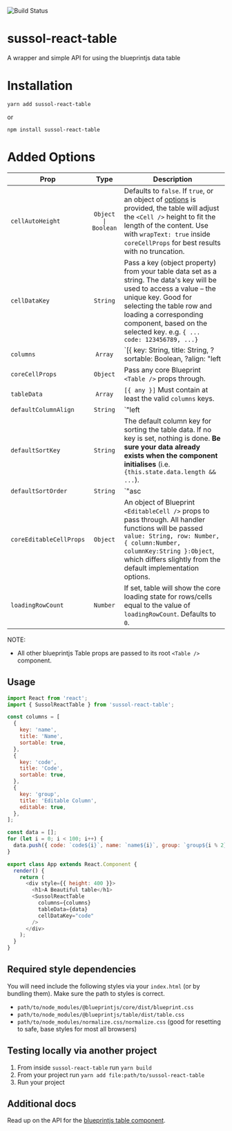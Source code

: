 ![Build Status](http://54.206.8.184:8080/buildStatus/icon?job=sussol-react-table-test)

# sussol-react-table
A wrapper and simple API for using the blueprintjs data table

# Installation
`yarn add sussol-react-table`

or

`npm install sussol-react-table`

# Added Options

| Prop          | Type          | Description  |
| ------------- |:-------------:| ------------ |
| `cellAutoHeight` | `Object \| Boolean` | Defaults to `false`. If `true`, or an object of [options](http://blueprintjs.com/docs/v1/#table-js.instance-methods) is provided, the table will adjust the `<Cell />` height to fit the length of the content. Use with `wrapText: true` inside `coreCellProps` for best results with no truncation. |
| `cellDataKey` | `String`      | Pass a key (object property) from your table data set as a string. The data's key will be used to access a value &ndash; the unique key. Good for selecting the table row and loading a corresponding component, based on the selected key. e.g. `{ ... code: 123456789, ...}` |
| `columns`     | `Array`| `[{ key: String, title: String, ?sortable: Boolean, ?align: "left|center|right" }]` Column headers for the table. |
| `coreCellProps` | `Object` | Pass any core Blueprint `<Table />` props through. |
| `tableData`   | `Array` | `[{ any }]` Must contain at least the valid `columns` keys. |
| `defaultColumnAlign` | `String` | `"left|center|right"` The CSS text alignment for **all** table cells. Defaults to `"left"`. A column's `align` key takes precedence. |
| `defaultSortKey` | `String` | The default column key for sorting the table data. If no key is set, nothing is done. **Be sure your data already exists when the component initialises** (i.e. `{this.state.data.length && ...`). |
| `defaultSortOrder` | `String` | `"asc|desc"` If `defaultSortKey` is set, determines the default column sort direction on initialisation. Defaults to `"asc"`. |
| `coreEditableCellProps` | `Object` | An object of Blueprint `<EditableCell />` props to pass through. All handler functions will be passed `value: String, row: Number, { column:Number, columnKey:String }:Object`, which differs slightly from the default implementation options. |
| `loadingRowCount` | `Number` | If set, table will show the core loading state for rows/cells equal to the value of `loadingRowCount`. Defaults to `0`. |

NOTE:

* All other blueprintjs Table props are passed to its root `<Table />` component.

## Usage
```js
import React from 'react';
import { SussolReactTable } from 'sussol-react-table';

const columns = [
  {
    key: 'name',
    title: 'Name',
    sortable: true,
  },
  {
    key: 'code',
    title: 'Code',
    sortable: true,
  },
  {
    key: 'group',
    title: 'Editable Column',
    editable: true,
  },
];

const data = [];
for (let i = 0; i < 100; i++) {
  data.push({ code: `code${i}`, name: `name${i}`, group: `group${i % 2}` });
}

export class App extends React.Component {
  render() {
    return (
      <div style={{ height: 400 }}>
        <h1>A Beautiful table</h1>
        <SussolReactTable
          columns={columns}
          tableData={data}
          cellDataKey="code"
        />
      </div>
    );
  }
}
```

## Required style dependencies
You will need include the following styles via your `index.html` (or by bundling them). Make sure the path to styles is correct.

* `path/to/node_modules/@blueprintjs/core/dist/blueprint.css`
* `path/to/node_modules/@blueprintjs/table/dist/table.css`
* `path/to/node_modules/normalize.css/normalize.css` (good for resetting to safe, base styles for most all browsers)

## Testing locally via another project

1. From inside `sussol-react-table` run `yarn build`
2. From your project run `yarn add file:path/to/sussol-react-table`
3. Run your project

## Additional docs

Read up on the API for the [blueprintjs table component](http://blueprintjs.com/docs/v1/#table-js).
